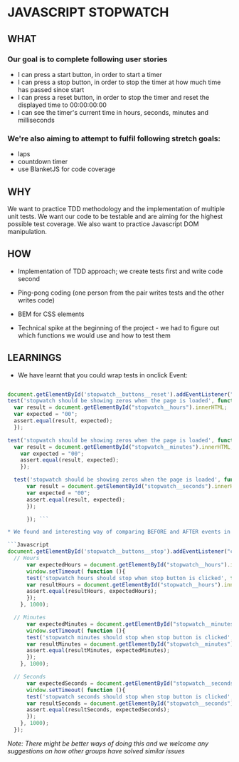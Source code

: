 # JAVASCRIPT STOPWATCH

## WHAT

### Our goal is to complete following user stories

 * I can press a start button, in order to start a timer
 * I can press a stop button, in order to stop the timer at how much time has passed since start
 * I can press a reset button, in order to stop the timer and reset the displayed time to 00:00:00:00
 * I can see the timer's current time in hours, seconds, minutes and milliseconds

### We're also aiming to attempt to fulfil following stretch goals:

* laps
* countdown timer
* use BlanketJS for code coverage

## WHY

We want to practice TDD methodology and the implementation of multiple unit tests. We want our code to be testable and are aiming for the highest possible test coverage. We also want to practice Javascript DOM manipulation.

## HOW

* Implementation of TDD approach; we create tests first and write code second

* Ping-pong coding (one person from the pair writes tests and the other writes code)

* BEM for CSS elements

* Technical spike at the beginning of the project - we had to figure out which functions we would use and how to test them

## LEARNINGS

* We have learnt that you could wrap tests in onclick Event:

``` Javascript

document.getElementById('stopwatch__buttons__reset').addEventListener("click", function(){
test('stopwatch should be showing zeros when the page is loaded', function(assert) {
  var result = document.getElementById("stopwatch__hours").innerHTML;
  var expected = "00";
  assert.equal(result, expected);
  });

test('stopwatch should be showing zeros when the page is loaded', function(assert) {
  var result = document.getElementById("stopwatch__minutes").innerHTML;
    var expected = "00";
    assert.equal(result, expected);
    });

  test('stopwatch should be showing zeros when the page is loaded', function(assert) {
      var result = document.getElementById("stopwatch__seconds").innerHTML;
      var expected = "00";
      assert.equal(result, expected);
      });

      }); ```

* We found and interesting way of comparing BEFORE and AFTER events in testing:

```Javascript
document.getElementById('stopwatch__buttons__stop').addEventListener("click", function(){
  // Hours
      var expectedHours = document.getElementById("stopwatch__hours").innerHTML;
      window.setTimeout( function (){
      test('stopwatch hours should stop when stop button is clicked', function(assert) {
      var resultHours = document.getElementById("stopwatch__hours").innerHTML;
      assert.equal(resultHours, expectedHours);
      });
    }, 1000);

  // Minutes
      var expectedMinutes = document.getElementById("stopwatch__minutes").innerHTML;
      window.setTimeout( function (){
      test('stopwatch minutes should stop when stop button is clicked', function(assert) {
      var resultMinutes = document.getElementById("stopwatch__minutes").innerHTML;
      assert.equal(resultMinutes, expectedMinutes);
      });
    }, 1000);

  // Seconds
      var expectedSeconds = document.getElementById("stopwatch__seconds").innerHTML;
      window.setTimeout( function (){
      test('stopwatch seconds should stop when stop button is clicked', function(assert) {
      var resultSeconds = document.getElementById("stopwatch__seconds").innerHTML;
      assert.equal(resultSeconds, expectedSeconds);
      });
    }, 1000);
  });
```       
*Note: There might be better ways of doing this and we welcome any suggestions on how other groups have solved similar issues*
